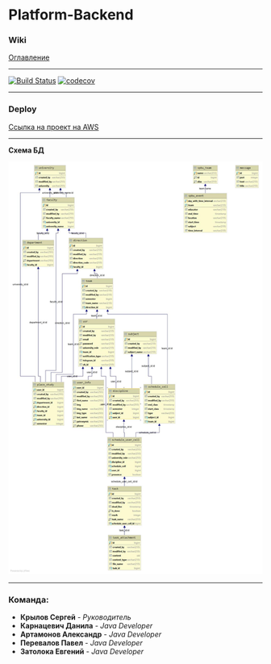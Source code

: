 # Platform-Backend

### Wiki

[Оглавление](documentation/main.md)
***
[![Build Status](https://travis-ci.com/studentsplatformru/Platform-Backend.svg?branch=1.0.0)](https://travis-ci.com/studentsplatformru/Platform-Backend)
[![codecov](https://codecov.io/gh/studentsplatformru/Platform-Backend/branch/1.0.0/graph/badge.svg)](https://codecov.io/gh/studentsplatformru/Platform-Backend)
***
### Deploy

[Ссылка на проект на AWS](http://ec2-18-133-125-132.eu-west-2.compute.amazonaws.com/)
***
**Cхема БД**

![Cхема БД](documentation/img/schema.jpg)


***

### Команда: 
- **Крылов Сергей** - *Руководитель*
- **Карнацевич Данила**  - *Java Developer*
- **Артамонов Александр**  - *Java Developer*
- **Перевалов Павел**  - *Java Developer*
- **Затолока Евгений**  - *Java Developer*
